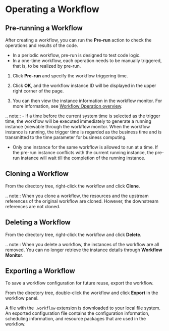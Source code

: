 # Operating a Workflow

## Pre-running a Workflow

After creating a workflow, you can run the **Pre-run** action to check the operations and results of the code.

- In a periodic workflow, pre-run is designed to test code logic.
- In a one-time workflow, each operation needs to be manually triggered, that is, to be realized by pre-run.


1. Click **Pre-run** and specify the workflow triggering time.

2. Click **OK**, and the workflow instance ID will be displayed in the upper right corner of the page.

3. You can then view the instance information in the workflow monitor. For more information, see [Workflow Operation overview](../task_monitor/taskmonitor_overview).

.. note:: - If a time before the current system time is selected as the trigger time, the workflow will be executed immediately to generate a running instance (viewable through the workflow monitor. When the workflow instance is running, the trigger time is regarded as the business time and is transmitted to the time parameter for business computing.
   - Only one instance for the same workflow is allowed to run at a time. If the pre-run instance conflicts with the current running instance, the pre-run instance will wait till the completion of the running instance.

## Cloning a Workflow

From the directory tree, right-click the workflow and click **Clone**.

.. note:: When you clone a workflow, the resources and the upstream references of the original workflow are cloned. However, the downstream references are not cloned.

## Deleting a Workflow

From the directory tree, right-click the workflow and click **Delete**.

.. note:: When you delete a workflow, the instances of the workflow are all removed. You can no longer retrieve the instance details through **Workflow Monitor**.

## Exporting a Workflow

To save a workflow configuration for future reuse, export the workflow.

From the directory tree, double-click the workflow and click **Export** in the workflow panel.

A file with the `.workflow` extension is downloaded to your local file system. An exported configuration file contains the configuration information, scheduling information, and resource packages that are used in the workflow.
